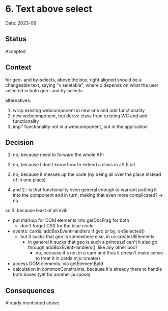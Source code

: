 # 6. Text above select

Date: 2023-06

## Status

Accepted

## Context

for geo- and by-selects, above the box, right aligned should be a changeable text, saying "x seletable", where x depends on what the user selected in both geo- and by-selects.

alternatives:

1. wrap existing webcomponent in new one and add functionality
2. new webcomponent, but derive class from existing WC and add functionality
3. impl' functionality not in a webcomponent, but in the application

## Decision

1. no, because need to forward the whole API
2. no, because I don't know how to extend a class in JS (Lol)
3. no, because it messes up the code (by being all over the place instead of in one place)

1. and 2.: is that functionality even general enough to warrant putting it into the component and in turn, making that even more complicated?
-> no.

so 3. because least of all evil:

  - put markup for DOM elements into getDocFrag for both
    - don't forget CSS for the blue circle
  - events: cards::addBoxEventHandlers if geo or by, onSelected()
    - but it sucks that geo is somewhere else, in ui::createUIElements
      - in general it sucks that geo is such a princess! can't it also go through addBoxEventHandlers(), like any other box?
        - no, because it's not in a card and thus it doesn't make sense to treat it in cards.mjs::create()
  - access DOM elements: via getElementById
  - calculation in commonConstraints, because it's already there to handle both boxes (yet for another purpose)

## Consequences

Already mentioned above.
